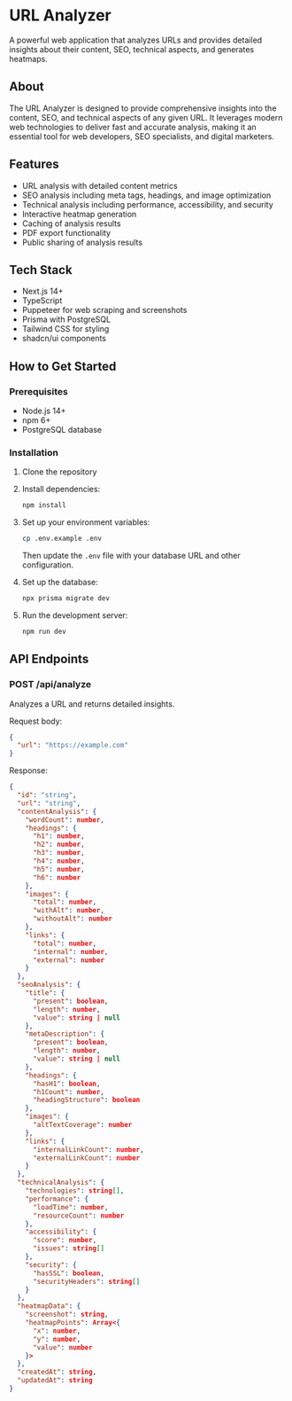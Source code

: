 # URL Analyzer

A powerful web application that analyzes URLs and provides detailed insights about their content, SEO, technical aspects, and generates heatmaps.

## About

The URL Analyzer is designed to provide comprehensive insights into the content, SEO, and technical aspects of any given URL. It leverages modern web technologies to deliver fast and accurate analysis, making it an essential tool for web developers, SEO specialists, and digital marketers.

## Features

- URL analysis with detailed content metrics
- SEO analysis including meta tags, headings, and image optimization
- Technical analysis including performance, accessibility, and security
- Interactive heatmap generation
- Caching of analysis results
- PDF export functionality
- Public sharing of analysis results

## Tech Stack

- Next.js 14+
- TypeScript
- Puppeteer for web scraping and screenshots
- Prisma with PostgreSQL
- Tailwind CSS for styling
- shadcn/ui components

## How to Get Started

### Prerequisites

- Node.js 14+
- npm 6+
- PostgreSQL database

### Installation

1. Clone the repository
2. Install dependencies:

   ```bash
   npm install
   ```

3. Set up your environment variables:

   ```bash
   cp .env.example .env
   ```

   Then update the `.env` file with your database URL and other configuration.

4. Set up the database:

   ```bash
   npx prisma migrate dev
   ```

5. Run the development server:
   ```bash
   npm run dev
   ```

## API Endpoints

### POST /api/analyze

Analyzes a URL and returns detailed insights.

Request body:

```json
{
  "url": "https://example.com"
}
```

Response:

```json
{
  "id": "string",
  "url": "string",
  "contentAnalysis": {
    "wordCount": number,
    "headings": {
      "h1": number,
      "h2": number,
      "h3": number,
      "h4": number,
      "h5": number,
      "h6": number
    },
    "images": {
      "total": number,
      "withAlt": number,
      "withoutAlt": number
    },
    "links": {
      "total": number,
      "internal": number,
      "external": number
    }
  },
  "seoAnalysis": {
    "title": {
      "present": boolean,
      "length": number,
      "value": string | null
    },
    "metaDescription": {
      "present": boolean,
      "length": number,
      "value": string | null
    },
    "headings": {
      "hasH1": boolean,
      "h1Count": number,
      "headingStructure": boolean
    },
    "images": {
      "altTextCoverage": number
    },
    "links": {
      "internalLinkCount": number,
      "externalLinkCount": number
    }
  },
  "technicalAnalysis": {
    "technologies": string[],
    "performance": {
      "loadTime": number,
      "resourceCount": number
    },
    "accessibility": {
      "score": number,
      "issues": string[]
    },
    "security": {
      "hasSSL": boolean,
      "securityHeaders": string[]
    }
  },
  "heatmapData": {
    "screenshot": string,
    "heatmapPoints": Array<{
      "x": number,
      "y": number,
      "value": number
    }>
  },
  "createdAt": string,
  "updatedAt": string
}
```
